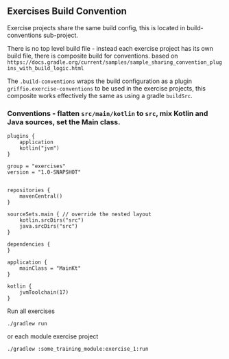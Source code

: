 ## Exercises Build Convention

Exercise projects share the same build config, this is located in build-conventions sub-project.

There is no top level build file - instead each exercise project has its own build file, there is composite build for conventions.
based on `https://docs.gradle.org/current/samples/sample_sharing_convention_plugins_with_build_logic.html`

The `.build-conventions` wraps the build configuration as a plugin `griffio.exercise-conventions` to be used in the exercise projects,
this composite  works effectively the same as using a gradle `buildSrc`.

### Conventions - flatten `src/main/kotlin` to `src`, mix Kotlin and Java sources, set the Main class.

```
plugins {
    application
    kotlin("jvm")
}

group = "exercises"
version = "1.0-SNAPSHOT"


repositories {
    mavenCentral()
}

sourceSets.main { // override the nested layout
    kotlin.srcDirs("src")
    java.srcDirs("src")
}

dependencies {
}

application {
    mainClass = "MainKt"
}

kotlin {
    jvmToolchain(17)
}

```

Run all exercises

```
./gradlew run
```

or each module exercise project

```
./gradlew :some_training_module:exercise_1:run
```



